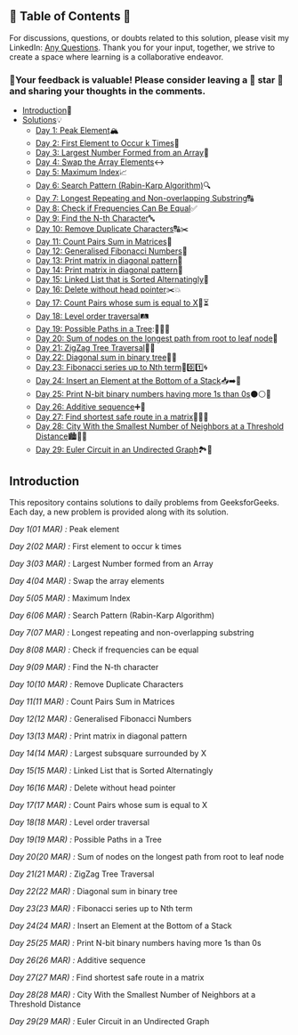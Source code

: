 ## 📜 Table of Contents 📜

For discussions, questions, or doubts related to this solution, please visit my LinkedIn: [Any Questions](https://www.linkedin.com/in/het-patel-8b110525a/). Thank you for your input, together, we strive to create a space where learning is a collaborative endeavor.

### 🔮Your feedback is valuable! Please consider leaving a 🌟 star 🌟 and sharing your thoughts in the comments.

- [Introduction](https://github.com/Hunterdii/GeeksforGeeks-POTD/blob/main/README.md)📝
- [Solutions](https://github.com/Hunterdii/GeeksforGeeks-POTD/tree/main/March%202024%20GFG%20SOLUTION)💡
  - [Day 1: Peak Element](https://github.com/Hunterdii/GeeksforGeeks-POTD/blob/main/March%202024%20GFG%20SOLUTION/01(March)%20Peak%20element.md)🏔️
  - [Day 2: First Element to Occur k Times](https://github.com/Hunterdii/GeeksforGeeks-POTD/blob/main/March%202024%20GFG%20SOLUTION/02(March)%20First%20element%20to%20occur%20k%20times.md)🔄
  - [Day 3: Largest Number Formed from an Array](https://github.com/Hunterdii/GeeksforGeeks-POTD/blob/main/March%202024%20GFG%20SOLUTION/03(March)%20Largest%20Number%20formed%20from%20an%20Array.md)🔢
  - [Day 4: Swap the Array Elements](https://github.com/Hunterdii/GeeksforGeeks-POTD/blob/main/March%202024%20GFG%20SOLUTION/04(March)%20Swap%20the%20array%20elements.md)↔️
  - [Day 5: Maximum Index](https://github.com/Hunterdii/GeeksforGeeks-POTD/blob/main/March%202024%20GFG%20SOLUTION/05(March)%20Maximum%20Index.md)📈
  - [Day 6: Search Pattern (Rabin-Karp Algorithm)](https://github.com/Hunterdii/GeeksforGeeks-POTD/blob/main/March%202024%20GFG%20SOLUTION/06(March)%20Search%20Pattern%20(Rabin-Karp%20Algorithm).md)🔍
  - [Day 7: Longest Repeating and Non-overlapping Substring](https://github.com/Hunterdii/GeeksforGeeks-POTD/blob/main/March%202024%20GFG%20SOLUTION/07(March)%20Longest%20repeating%20and%20non-overlapping%20substring.md)🔠
  - [Day 8: Check if Frequencies Can Be Equal](https://github.com/Hunterdii/GeeksforGeeks-POTD/blob/main/March%202024%20GFG%20SOLUTION/08(March)%20Check%20if%20frequencies%20can%20be%20equal.md)✅
  - [Day 9: Find the N-th Character](https://github.com/Hunterdii/GeeksforGeeks-POTD/blob/main/March%202024%20GFG%20SOLUTION/09(March)%20Find%20the%20N-th%20character.md)🔤
  - [Day 10: Remove Duplicate Characters](https://github.com/Hunterdii/GeeksforGeeks-POTD/blob/main/March%202024%20GFG%20SOLUTION/10(March)%20Remove%20all%20duplicates%20from%20a%20given%20string.md)🔠✂️
  - [Day 11: Count Pairs Sum in Matrices](https://github.com/Hunterdii/GeeksforGeeks-POTD/blob/main/March%202024%20GFG%20SOLUTION/11(March)%20Count%20pairs%20Sum%20in%20matrices.md)🔢
  - [Day 12: Generalised Fibonacci Numbers](https://github.com/Hunterdii/GeeksforGeeks-POTD/blob/main/March%202024%20GFG%20SOLUTION/12(March)%20Generalised%20Fibonacci%20numbers.md)🔢
  - [Day 13: Print matrix in diagonal pattern](https://github.com/Hunterdii/GeeksforGeeks-POTD/blob/main/March%202024%20GFG%20SOLUTION/13(March)%20Print%20matrix%20in%20diagonal%20pattern.md)🔀
  - [Day 14: Print matrix in diagonal pattern](https://github.com/Hunterdii/GeeksforGeeks-POTD/blob/main/March%202024%20GFG%20SOLUTION/14(March)%20Largest%20subsquare%20surrounded%20by%20X.md)🔄
  - [Day 15: Linked List that is Sorted Alternatingly](https://github.com/Hunterdii/GeeksforGeeks-POTD/blob/main/March%202024%20GFG%20SOLUTION/15(March)%20Linked%20List%20that%20is%20Sorted%20Alternatingly.md)🧮
  - [Day 16: Delete without head pointer](https://github.com/Hunterdii/GeeksforGeeks-POTD/blob/main/March%202024%20GFG%20SOLUTION/16(March)%20Delete%20Node%20without%20Head%20Pointer.md)✂️💥
  - [Day 17: Count Pairs whose sum is equal to X](https://github.com/Hunterdii/GeeksforGeeks-POTD/blob/main/March%202024%20GFG%20SOLUTION/17(March)%20Count%20Pairs%20whose%20sum%20is%20equal%20to%20X.md)🔢⏳
  - [Day 18: Level order traversal](https://github.com/Hunterdii/GeeksforGeeks-POTD/blob/main/March%202024%20GFG%20SOLUTION/18(March)%20Level%20order%20traversal.md)🛤️
  - [Day 19: Possible Paths in a Tree](https://github.com/Hunterdii/GeeksforGeeks-POTD/blob/main/March%202024%20GFG%20SOLUTION/19(March)%20Possible%20Paths%20in%20a%20Tree.md):🌳🚶‍♂️
  - [Day 20: Sum of nodes on the longest path from root to leaf node](https://github.com/Hunterdii/GeeksforGeeks-POTD/blob/main/March%202024%20GFG%20SOLUTION/20(March)%20Sum%20of%20nodes%20on%20the%20longest%20path%20from%20root%20to%20leaf%20node.md)🍃
  - [Day 21: ZigZag Tree Traversal](https://github.com/Hunterdii/GeeksforGeeks-POTD/blob/main/March%202024%20GFG%20SOLUTION/21(March)%20ZigZag%20Tree%20Traversal.md)🔀🌳
  - [Day 22: Diagonal sum in binary tree](https://github.com/Hunterdii/GeeksforGeeks-POTD/blob/main/March%202024%20GFG%20SOLUTION/22(March)%20Diagonal%20sum%20in%20binary%20tree.md)🌳➕
  - [Day 23: Fibonacci series up to Nth term](https://github.com/Hunterdii/GeeksforGeeks-POTD/blob/main/March%202024%20GFG%20SOLUTION/23(March)%20Fibonacci%20series%20up%20to%20Nth%20term.md)🌈0️⃣1️⃣🌀
  - [Day 24: Insert an Element at the Bottom of a Stack](https://github.com/Hunterdii/GeeksforGeeks-POTD/blob/main/March%202024%20GFG%20SOLUTION/24(March)%20Insert%20an%20Element%20at%20the%20Bottom%20of%20a%20Stack.md)📥➡️🔽
  - [Day 25: Print N-bit binary numbers having more 1s than 0s](https://github.com/Hunterdii/GeeksforGeeks-POTD/blob/main/March%202024%20GFG%20SOLUTION/25(March)%20Print%20N-bit%20binary%20numbers%20having%20more%201s%20than%200s.md)⚫️⚪️🔣
  - [Day 26: Additive sequence](https://github.com/Hunterdii/GeeksforGeeks-POTD/blob/main/March%202024%20GFG%20SOLUTION/26(March)%20Additive%20sequence.md)➕🧩
  - [Day 27: Find shortest safe route in a matrix](https://github.com/Hunterdii/GeeksforGeeks-POTD/blob/main/March%202024%20GFG%20SOLUTION/27(March)%20Find%20shortest%20safe%20route%20in%20a%20matrix.md)🏁🚶‍♂️
  - [Day 28: City With the Smallest Number of Neighbors at a Threshold Distance](https://github.com/Hunterdii/GeeksforGeeks-POTD/blob/main/March%202024%20GFG%20SOLUTION/28(March)%20City%20With%20the%20Smallest%20Number%20of%20Neighbors%20at%20a%20Threshold%20Distance.md)🏙️🏃‍♂️
  - [Day 29: Euler Circuit in an Undirected Graph](https://github.com/Hunterdii/GeeksforGeeks-POTD/blob/main/March%202024%20GFG%20SOLUTION/29(March)%20Euler%20Circuit%20in%20an%20Undirected%20Graph.md)🏞️🎢
## Introduction

This repository contains solutions to daily problems from GeeksforGeeks. Each day, a new problem is provided along with its solution.

*Day 1(01 MAR) :* Peak element

*Day 2(02 MAR) :* First element to occur k times

*Day 3(03 MAR) :* Largest Number formed from an Array

*Day 4(04 MAR) :* Swap the array elements

*Day 5(05 MAR) :* Maximum Index

*Day 6(06 MAR) :* Search Pattern (Rabin-Karp Algorithm)

*Day 7(07 MAR) :* Longest repeating and non-overlapping substring

*Day 8(08 MAR) :* Check if frequencies can be equal

*Day 9(09 MAR) :* Find the N-th character

*Day 10(10 MAR) :* Remove Duplicate Characters

*Day 11(11 MAR) :* Count Pairs Sum in Matrices

*Day 12(12 MAR) :* Generalised Fibonacci Numbers

*Day 13(13 MAR) :* Print matrix in diagonal pattern

*Day 14(14 MAR) :* Largest subsquare surrounded by X

*Day 15(15 MAR) :* Linked List that is Sorted Alternatingly

*Day 16(16 MAR) :* Delete without head pointer

*Day 17(17 MAR) :* Count Pairs whose sum is equal to X

*Day 18(18 MAR) :* Level order traversal

*Day 19(19 MAR) :* Possible Paths in a Tree

*Day 20(20 MAR) :* Sum of nodes on the longest path from root to leaf node

*Day 21(21 MAR) :* ZigZag Tree Traversal

*Day 22(22 MAR) :* Diagonal sum in binary tree

*Day 23(23 MAR) :* Fibonacci series up to Nth term

*Day 24(24 MAR) :* Insert an Element at the Bottom of a Stack

*Day 25(25 MAR) :* Print N-bit binary numbers having more 1s than 0s

*Day 26(26 MAR) :* Additive sequence

*Day 27(27 MAR) :* Find shortest safe route in a matrix

*Day 28(28 MAR) :* City With the Smallest Number of Neighbors at a Threshold Distance

*Day 29(29 MAR) :* Euler Circuit in an Undirected Graph
